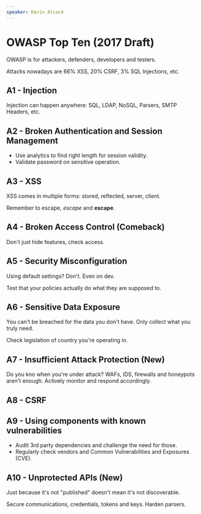 ```yaml
---
speaker: Kevin Alcock
---
```


# OWASP Top Ten (2017 Draft)

OWASP is for attackers, defenders, developers and testers.

Attacks nowadays are 66% XSS, 20% CSRF, 3% SQL Injections, etc.

## A1 - Injection

Injection can happen anywhere: SQL, LDAP, NoSQL, Parsers, SMTP Headers, etc.

## A2 - Broken Authentication and Session Management 

- Use analytics to find right length for session validity.
- Validate password on sensitive operation.

## A3 - XSS

XSS comes in multiple forms: stored, reflected, server, client.

Remember to escape, *escape* and **escape**.

## A4 - Broken Access Control (Comeback)

Don't just hide features, check access.

## A5 - Security Misconfiguration

Using default settings? Don't. Even on dev.

Test that your policies actually do what they are supposed to.

## A6 - Sensitive Data Exposure

You can't be breached for the data you don't have. Only collect what you truly need.

Check legislation of country you're operating in.

## A7 - Insufficient Attack Protection (New)

Do you kno when you're under attack? WAFs, IDS, firewalls and honeypots aren't enough. Actively monitor and respond accordingly.

## A8 - CSRF

## A9 - Using components with known vulnerabilities

- Audit 3rd party dependencies and challenge the need for those.
- Regularly check vendors and Common Vulnerabilities and Exposures (CVE).

## A10 - Unprotected APIs (New)

Just because it's not "published" doesn't mean it's not discoverable.

Secure communications, credentials, tokens and keys. Harden parsers.
